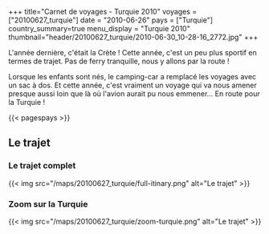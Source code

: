 +++
title="Carnet de voyages - Turquie 2010"
voyages = ["20100627_turquie"]
date = "2010-06-26"
pays = ["Turquie"]
country_summary=true
menu_display = "Turquie 2010"
thumbnail="header/20100627_turquie/2010-06-30_10-28-16_2772.jpg"
+++


L'année dernière, c'était la Crète ! Cette année, c'est un peu plus sportif en termes de trajet. Pas de ferry tranquille, nous y allons par la route !

Lorsque les enfants sont nés, le camping-car a remplacé les voyages avec un sac à dos. Et cette année, c'est vraiment un voyage qui va nous amener presque aussi loin que là où l'avion aurait pu nous emmener... En route pour la Turquie !

{{< pagespays >}}

## Le trajet

### Le trajet complet

{{< img src="/maps/20100627_turquie/full-itinary.png" alt="Le trajet" >}}

### Zoom sur la Turquie

{{< img src="/maps/20100627_turquie/zoom-turquie.png" alt="Le trajet" >}}

